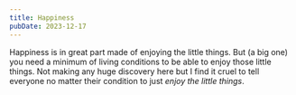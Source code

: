 ```yaml
---
title: Happiness
pubDate: 2023-12-17
---
```


Happiness is in great part made of enjoying the little things. But (a big one) you need a minimum of living conditions to be able to enjoy those little things. Not making any huge discovery here but I find it cruel to tell everyone no matter their condition to just _enjoy the little things_.
